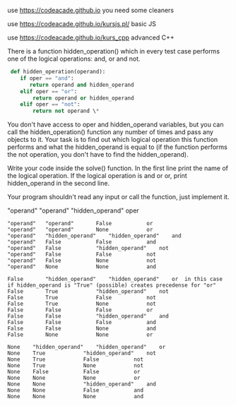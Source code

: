 use https://codeacade.github.io
you need some cleaners

use https://codeacade.github.io/kursjs.pl/
basic JS

use https://codeacade.github.io/kurs_cpp
advanced C++

There is a function hidden_operation() which in every test case performs one of the logical operations: and, or and not.

```python
 def hidden_operation(operand):
    if oper == "and":
       return operand and hidden_operand
    elif oper == "or":
        return operand or hidden_operand
    elif oper == "not":
        return not operand \*
```

You don't have access to oper and hidden_operand variables, but you can call the hidden_operation() function any number of times and pass any objects to it. Your task is to find out which logical operation this function performs and what the hidden_operand is equal to (if the function performs the not operation, you don't have to find the hidden_operand).

Write your code inside the solve() function. In the first line print the name of the logical operation. If the logical operation is and or or, print hidden_operand in the second line.

Your program shouldn't read any input or call the function, just implement it.

"operand" 	"operand" 		"hidden_operand" 	oper 	

	"operand" 	"operand" 		False 			or 								
	"operand" 	"operand" 		None 			or 								
	"operand" 	"hidden_operand" 	"hidden_operand" 	and 								
	"operand" 	False 			False 			and 								
	"operand" 	False 			"hidden_operand" 	not 								
	"operand" 	False 			False 			not 								
	"operand" 	False 			None 			not 								
	"operand" 	None 			None 			and 								
													
	False 		"hidden_operand" 	"hidden_operand" 	or 	in this case if hidden_operand is "True" (possible) creates precedense for "or"
	False 		True 			"hidden_operand" 	not 								
	False 		True 			False 			not 								
	False 		True 			None 			not 								
	False 		False 			False 			or 								
	False 		False 			"hidden_operand" 	and 								
	False 		False 			False 			and 								
	False 		False 			None 			and 								
	False 		None 			None 			or 								
													
	None 	"hidden_operand" 	"hidden_operand" 	or 								
	None 	True 			"hidden_operand" 	not 								
	None 	True 			False 			not 								
	None 	True 			None 			not 								
	None 	False 			False 			or 								
	None 	None 			None 			or 								
	None 	None 			"hidden_operand" 	and 								
	None 	None 			False 			and 								
	None 	None 			None 			and 	
